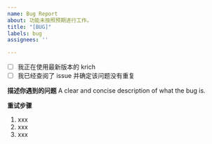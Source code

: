 ```yaml
---
name: Bug Report
about: 功能未按照预期进行工作。
title: "[BUG]"
labels: bug
assignees: ''

---
```


<!-- 如果你确定某个选项，请把方括号中的空格替换为英文字母 `x` -->

- [ ] 我正在使用最新版本的 krich
- [ ] 我已经查阅了 issue 并确定该问题没有重复

**描述你遇到的问题**
A clear and concise description of what the bug is.

**重试步骤**
<!-- 请在这里详细描述重现问题的方法，如果步骤难以描述，请给出清晰、易懂的视频演示 -->

1. xxx
2. xxx
3. xxx